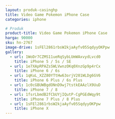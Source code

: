 ```yaml
---
layout: produk-casinghp
title: Video Game Pokemon iPhone Case
categories: iphone

# Produk
product-title: Video Game Pokemon iPhone Case
harga: 90000
sku: hn-2767
image-drive: 1sFEl2861rbsW2kjaAyfv05SqdyyOKPpw
gallery:
  - url: 1WoDr7CZMS11ueRqSybLUmWAxvydLvcd0
    title: iPhone 5 / 5s / SE
  - url: 1e7XApRPAZsSWLVwnzOKq0XnzGp9p4rCx
    title: iPhone 6 / 6s
  - url: 1qKuL_XZZ80YTtHw63orjV201WLDg6GV6
    title: iPhone 6 Plus / 6s Plus
  - url: 1c0cGBUWBgdONnD9wj7tstkEAAzlX9UuD
    title: iPhone 7 / 8
  - url: 1fsrLbmdB2fCbUYjIQutP-CgPGEdWqy9t
    title: iPhone 7 Plus / 8 Plus
  - url: 1sFEl2861rbsW2kjaAyfv05SqdyyOKPpw
    title: iPhone X
---
```

